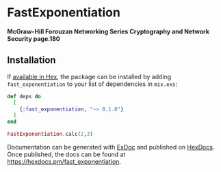 # FastExponentiation

**McGraw-Hill Forouzan Networking Series Cryptography and Network Security page.180**

## Installation

If [available in Hex](https://hex.pm/docs/publish), the package can be installed
by adding `fast_exponentiation` to your list of dependencies in `mix.exs`:

```elixir
def deps do
  [
    {:fast_exponentiation, "~> 0.1.0"}
  ]
end
```

```elixir
FastExponentiation.calc(2,3)
```

Documentation can be generated with [ExDoc](https://github.com/elixir-lang/ex_doc)
and published on [HexDocs](https://hexdocs.pm). Once published, the docs can
be found at <https://hexdocs.pm/fast_exponentiation>.

